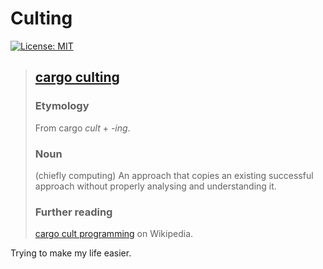 # Culting
[![License: MIT](https://img.shields.io/badge/License-MIT-green.svg)](https://opensource.org/licenses/MIT)


> ## [cargo culting](https://en.wiktionary.org/wiki/cargo_culting)
> ### Etymology
> From cargo _cult_ +‎ _-ing_.
> ### Noun
> (chiefly computing) An approach that copies an existing successful approach
> without properly analysing and understanding it.
> ### Further reading
> [cargo cult programming](https://en.wikipedia.org/wiki/cargo_cult_programming) on Wikipedia.

Trying to make my life easier.

